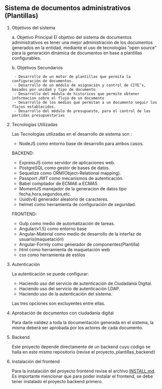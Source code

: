 ## Sistema de documentos administrativos (Plantillas)

1. Objetivos del sistema

    a. Objetivo Principal 
    El objetivo del sistema de documentos administrativos es tener una mejor administración de los documentos generados en la entidad, mediante el uso de tecnologías “open source” para la generación dinámica de documentos en base a plantillas configurables.

    b. Objetivos Secundarios

        - Desarrollo de un motor de plantillas que permita la configuración de documentos.
        - Desarrollo de un módulo de asignación y control de CITE’s, basados por unidad y tipo de documento
        - Desarrollo del módulo de historicos que permite obtener informacion sobre el flujo de un documento
        - Desarrollo de los medios que permitan a un documento seguir los flujos establecidos.
        - Desarrollo del módulo de presupuesto, para el control de las partidas presupuestarias

2. Tecnologías Utilizadas

    Las Tecnologías utilizadas en el desarrollo de sistema son :
    - NodeJS como entorno base de desarrollo para ambos casos.

    BACKEND:
    - ExpressJS como servidor de aplicaciones web.
    - PostgreSQL como gestor de bases de datos.
    - Sequelize como ORM(Object-Relational mapping).
    - Passport JWT como mecanismos de autenticación.
    - Babel compilador de ECMA6 a ECMA5
    - MomentJS manejador de la generacion de datos tipo fecha,hora,segundos,etc.
    - Uuid(v4) generador aleatorio de caracteres.
    - helmet como herramienta de configuración de seguridad.

    FRONTEND:
    - Gulp como medio de automatización de tareas.
    - Angular(v1.5) como entorno base
    - Angular-Material como medio de desarrollo de la interfaz de usuario(maquetación)
    - Angular-Formly como generador de componentes(Plantilla)
    - html como herramienta de maquetación web
    - css como herramienta de estilos

3. Autenticación

    La autenticación se puede configurar:
    - Haciendo uso del servicio de autenticación de Ciudadanía Digital.
    - Haciendo uso del servicio de autenticación LDAP.
    - Haciendo uso de la autenticación del sistema.

    Las tres opciones son excluyentes entre ellas.

4. Aprobación de documentos con ciudadanía digital

    Para darle validez a toda la documentación generada en el sistema, la misma deberá ser aprobada por los actores de cada documento.

5. Backend

    Este proyecto depende directamente de un backend cuyo código se halla en este mismo repositorio (revise el proyecto_plantillas_backend)

6. Instalación del frontend

    Para la instalación del proyecto frontend revise el archivo [INSTALL.md](INSTALL.md).
    Es importante mencionar que para poder instalar el frontend, se debe tener instalado el proyecto backend primero.
